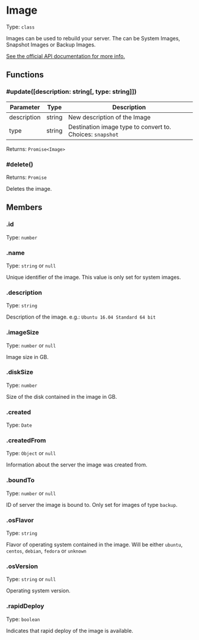 # Image

Type: `class`

Images can be used to rebuild your server. The can be System Images, Snapshot Images or Backup Images.

[See the official API documentation for more info.](https://docs.hetzner.cloud/#resources-images)

## Functions

### \#update([description: string[, type: string]])

| Parameter   | Type   | Description                                               |
| ----------- | ------ | --------------------------------------------------------- |
| description | string | New description of the Image                              |
| type        | string | Destination image type to convert to. Choices: `snapshot` |

Returns: `Promise<Image>`

### \#delete()

Returns: `Promise`

Deletes the image.

## Members

### .id

Type: `number`

### .name

Type: `string` or `null`

Unique identifier of the image. This value is only set for system images.

### .description

Type: `string`

Description of the image. e.g.: `Ubuntu 16.04 Standard 64 bit`

### .imageSize

Type: `number` or `null`

Image size in GB.

### .diskSize

Type: `number`

Size of the disk contained in the image in GB.

### .created

Type: `Date`

### .createdFrom

Type: `Object` or `null`

Information about the server the image was created from.

### .boundTo

Type: `number` or `null`

ID of server the image is bound to. Only set for images of type `backup`.

### .osFlavor

Type: `string`

Flavor of operating system contained in the image. Will be either `ubuntu`, `centos`, `debian`, `fedora` or `unknown`

### .osVersion

Type: `string` or `null`

Operating system version.

### .rapidDeploy

Type: `boolean`

Indicates that rapid deploy of the image is available.